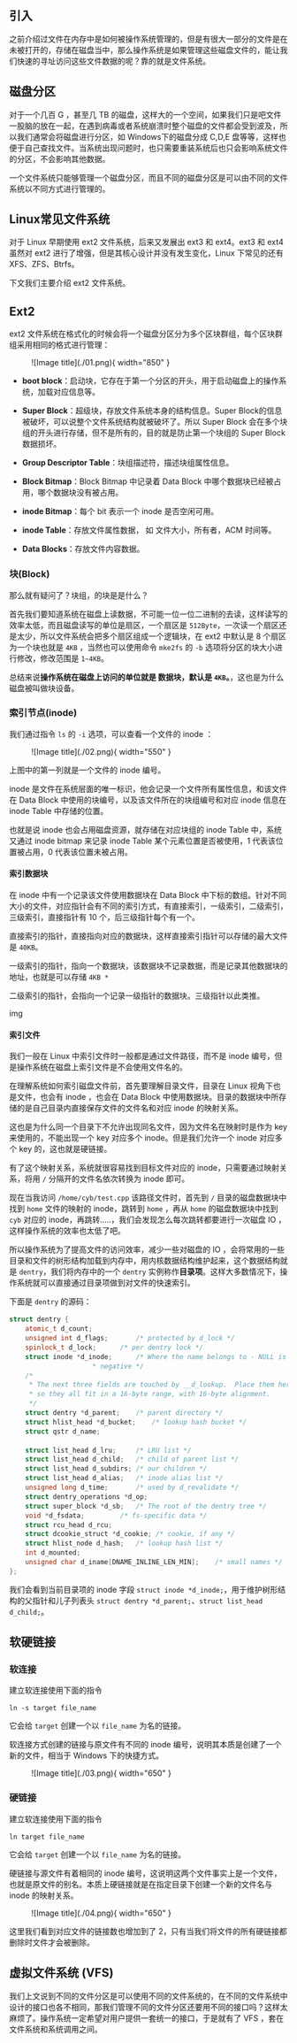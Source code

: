 


## **引入**

之前介绍过文件在内存中是如何被操作系统管理的，但是有很大一部分的文件是在未被打开的，存储在磁盘当中，那么操作系统是如果管理这些磁盘文件的，能让我们快速的寻址访问这些文件数据的呢？靠的就是文件系统。

## **磁盘分区**

对于一个几百 G ，甚至几 TB 的磁盘，这样大的一个空间，如果我们只是吧文件一股脑的放在一起，在遇到病毒或者系统崩溃时整个磁盘的文件都会受到波及，所以我们通常会将磁盘进行分区，如 Windows下的磁盘分成 C,D,E 盘等等，这样也便于自己查找文件。当系统出现问题时，也只需要重装系统后也只会影响系统文件的分区，不会影响其他数据。

一个文件系统只能够管理一个磁盘分区，而且不同的磁盘分区是可以由不同的文件系统以不同方式进行管理的。

## **Linux常见文件系统**

对于 Linux 早期使用 ext2 文件系统，后来又发展出 ext3 和 ext4。ext3 和 ext4 虽然对 ext2 进行了增强，但是其核心设计并没有发生变化，Linux 下常见的还有 XFS、ZFS、Btrfs。

下文我们主要介绍 ext2 文件系统。

## **Ext2**

ext2 文件系统在格式化的时候会将一个磁盘分区分为多个区块群组，每个区块群组采用相同的格式进行管理：

<figure markdown="span">
  ![Image title](./01.png){ width="850" }
</figure>

- **boot block**：启动块，它存在于第一个分区的开头，用于启动磁盘上的操作系统，加载对应信息等。

- **Super Block**：超级块，存放文件系统本身的结构信息。Super Block的信息被破坏，可以说整个文件系统结构就被破坏了。所以 Super Block 会在多个块组的开头进行存储，但不是所有的，目的就是防止第一个块组的 Super Block 数据损坏。

- **Group Descriptor Table**：块组描述符，描述块组属性信息。

- **Block Bitmap**：Block Bitmap 中记录着 Data Block 中哪个数据块已经被占用，哪个数据块没有被占用。

- **inode Bitmap**：每个 bit 表示一个 inode 是否空闲可用。

- **inode Table**：存放文件属性数据， 如 文件大小，所有者，ACM 时间等。

- **Data Blocks**：存放文件内容数据。

### **块(Block)**

那么就有疑问了？块组，的块是是什么？

首先我们要知道系统在磁盘上读数据，不可能一位一位二进制的去读，这样读写的效率太低，而且磁盘读写的单位是扇区，一个扇区是 `512Byte`，一次读一个扇区还是太少，所以文件系统会把多个扇区组成一个逻辑块，在 ext2 中默认是 8 个扇区为一个块也就是 `4KB` ，当然也可以使用命令 `mke2fs` 的 `-b` 选项将分区的块大小进行修改，修改范围是 `1~4KB`。

总结来说**操作系统在磁盘上访问的单位就是 数据块，默认是 `4KB`。**，这也是为什么磁盘被叫做块设备。


### **索引节点(inode)**

我们通过指令 `ls` 的 `-i` 选项，可以查看一个文件的 inode ：

<figure markdown="span">
  ![Image title](./02.png){ width="550" }
</figure>

上图中的第一列就是一个文件的 inode 编号。

inode 是文件在系统层面的唯一标识，他会记录一个文件所有属性信息，和该文件在 Data Block 中使用的块编号，以及该文件所在的块组编号和对应 inode 信息在 inode Table 中存储的位置。

也就是说 inode 也会占用磁盘资源，就存储在对应块组的 inode Table 中，系统又通过 inode bitmap 来记录 inode Table 某个元素位置是否被使用，1 代表该位置被占用，0 代表该位置未被占用。

#### **索引数据块**

在 inode 中有一个记录该文件使用数据块在 Data Block 中下标的数组。针对不同大小的文件，对应指针会有不同的索引方式，有直接索引，一级索引，二级索引，三级索引，直接指针有 10 个，后三级指针每个有一个。


直接索引的指针，直接指向对应的数据块，这样直接索引指针可以存储的最大文件是 `40KB`。

一级索引的指针，指向一个数据块，该数据块不记录数据，而是记录其他数据块的地址，也就是可以存储 `4KB * `

二级索引的指针，会指向一个记录一级指针的数据块。三级指针以此类推。

img


#### **索引文件**

我们一般在 Linux 中索引文件时一般都是通过文件路径，而不是 inode 编号，但是操作系统在磁盘上索引文件是不会使用文件名的。

在理解系统如何索引磁盘文件前，首先要理解目录文件，目录在 Linux 视角下也是文件，也会有 inode ，也会在 Data Block 中使用数据块。目录的数据块中所存储的是自己目录内直接保存文件的文件名和对应 inode 的映射关系。

这也是为什么同一个目录下不允许出现同名文件，因为文件名在映射时是作为 key 来使用的，不能出现一个 key 对应多个 inode。但是我们允许一个 inode 对应多个 key 的，这也就是硬链接。

有了这个映射关系，系统就很容易找到目标文件对应的 inode，只需要通过映射关系，将用 `/` 分隔开的文件名依次转换为 inode 即可。

现在当我访问 `/home/cyb/test.cpp` 该路径文件时，首先到 `/` 目录的磁盘数据块中找到 `home` 文件的映射的 inode，跳转到 `home` ，再从 `home` 的磁盘数据块中找到 `cyb` 对应的 inode，再跳转.....，我们会发现怎么每次跳转都要进行一次磁盘 IO ，这样操作系统的效率也太低了吧。

所以操作系统为了提高文件的访问效率，减少一些对磁盘的 IO ，会将常用的一些目录和文件的树形结构加载到内存中，用内核数据结构维护起来，这个数据结构就是 `dentry`，我们将内存中的一个 `dentry` 实例称作**目录项**。这样大多数情况下，操作系统就可以直接通过目录项做到对文件的快速索引。

下面是 `dentry` 的源码：

```cpp
struct dentry {
	atomic_t d_count;
	unsigned int d_flags;		/* protected by d_lock */
	spinlock_t d_lock;		/* per dentry lock */
	struct inode *d_inode;		/* Where the name belongs to - NULL is
					 * negative */
	/*
	 * The next three fields are touched by __d_lookup.  Place them here
	 * so they all fit in a 16-byte range, with 16-byte alignment.
	 */
	struct dentry *d_parent;	/* parent directory */
	struct hlist_head *d_bucket;	/* lookup hash bucket */
	struct qstr d_name;

	struct list_head d_lru;		/* LRU list */
	struct list_head d_child;	/* child of parent list */
	struct list_head d_subdirs;	/* our children */
	struct list_head d_alias;	/* inode alias list */
	unsigned long d_time;		/* used by d_revalidate */
	struct dentry_operations *d_op;
	struct super_block *d_sb;	/* The root of the dentry tree */
	void *d_fsdata;			/* fs-specific data */
 	struct rcu_head d_rcu;
	struct dcookie_struct *d_cookie; /* cookie, if any */
	struct hlist_node d_hash;	/* lookup hash list */	
	int d_mounted;
	unsigned char d_iname[DNAME_INLINE_LEN_MIN];	/* small names */
};
```

我们会看到当前目录项的 inode 字段 `struct inode *d_inode;`，用于维护树形结构的父指针和儿子列表头 `struct dentry *d_parent;`、`struct list_head d_child;`。

## **软硬链接**

### **软连接**

建立软连接使用下面的指令

```
ln -s target file_name
```
它会给 `target` 创建一个以 `file_name` 为名的链接。

软连接方式创建的链接与原文件有不同的 inode 编号，说明其本质是创建了一个新的文件，相当于 Windows 下的快捷方式。

<figure markdown="span">
  ![Image title](./03.png){ width="650" }
</figure>

### **硬链接**

建立软连接使用下面的指令

```
ln target file_name
```
它会给 `target` 创建一个以 `file_name` 为名的链接。

硬链接与源文件有着相同的 inode 编号，这说明这两个文件事实上是一个文件，也就是原文件的别名。本质上硬链接就是在指定目录下创建一个新的文件名与 inode 的映射关系。

<figure markdown="span">
  ![Image title](./04.png){ width="650" }
</figure>

这里我们看到对应文件的链接数也增加到了 2，只有当我们将文件的所有硬链接都删除时文件才会被删除。



## **虚拟文件系统 (VFS)**

我们上文说到不同的文件分区是可以使用不同的文件系统的，在不同的文件系统中设计的接口也各不相同，那我们管理不同的文件分区还要用不同的接口吗？这样太麻烦了。操作系统一定希望对用户提供一套统一的接口，于是就有了 VFS ，套在文件系统和系统调用之间。







